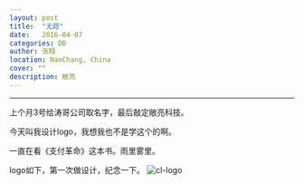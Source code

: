 ```yaml
---
layout: post
title:  "无题"
date:   2016-04-07
categories: DB
author: 张翔
location: NanChang, China
cover: ""
description: 敞亮
---
```

---
上个月3号给涛哥公司取名字，最后敲定敞亮科技。

今天叫我设计logo，我想我也不是学这个的啊。

一直在看《支付革命》这本书。雨里雾里。

logo如下，第一次做设计，纪念一下。
![cl-logo](http://myblog-images1.oss-cn-beijing.aliyuncs.com/cl-logo.png)
